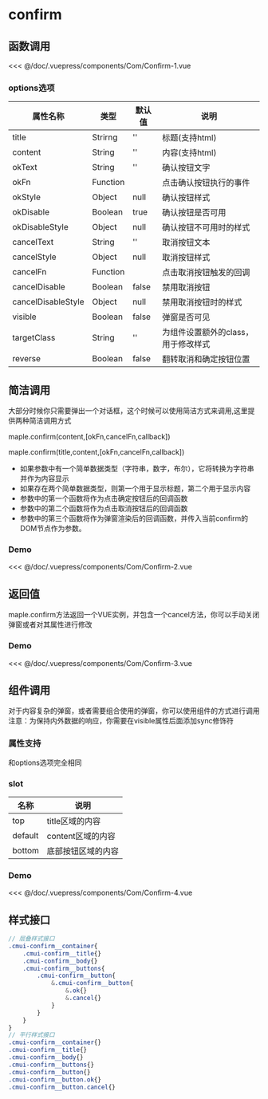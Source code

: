 # confirm
## 函数调用

<Exp>
<div slot="exp">
<Com-Confirm-1></Com-Confirm-1>
</div>
<div slot="code">

<<< @/doc/.vuepress/components/Com/Confirm-1.vue
</div>
</Exp>


### options选项

| 属性名称  |类型|默认值|说明
|---|---|---|---|
|title|Strirng|''|标题(支持html)
|content|String|''|内容(支持html)
|okText|String|''|确认按钮文字
|okFn|Function||点击确认按钮执行的事件
|okStyle|Object|null|确认按钮样式
|okDisable|Boolean|true|确认按钮是否可用
|okDisableStyle|Object|null|确认按钮不可用时的样式
|cancelText|String|''|取消按钮文本|
|cancelStyle|Object|null|取消按钮样式|
|cancelFn|Function||点击取消按钮触发的回调|
|cancelDisable|Boolean|false|禁用取消按钮|
|cancelDisableStyle|Object|null|禁用取消按钮时的样式|
|visible|Boolean|false|弹窗是否可见
|targetClass|String|''|为组件设置额外的class，用于修改样式
|reverse|Boolean|false|翻转取消和确定按钮位置


## 简洁调用
大部分时候你只需要弹出一个对话框，这个时候可以使用简洁方式来调用,这里提供两种简洁调用方式

maple.confirm(content,[okFn,cancelFn,callback])

maple.confirm(title,content,[okFn,cancelFn,callback])

* 如果参数中有一个简单数据类型（字符串，数字，布尔），它将转换为字符串并作为内容显示
* 如果存在两个简单数据类型，则第一个用于显示标题，第二个用于显示内容
* 参数中的第一个函数将作为点击确定按钮后的回调函数
* 参数中的第二个函数将作为点击取消按钮后的回调函数
* 参数中的第三个函数将作为弹窗渲染后的回调函数，并传入当前confirm的DOM节点作为参数。
### Demo

<Exp>
<div slot="exp">
<Com-Confirm-2></Com-Confirm-2>
</div>
<div slot="code">

<<< @/doc/.vuepress/components/Com/Confirm-2.vue
</div>
</Exp>

## 返回值
maple.confirm方法返回一个VUE实例，并包含一个cancel方法，你可以手动关闭弹窗或者对其属性进行修改
### Demo

<Exp>
<div slot="exp">
<Com-Confirm-3></Com-Confirm-3>
</div>
<div slot="code">

<<< @/doc/.vuepress/components/Com/Confirm-3.vue
</div>
</Exp>

## 组件调用
对于内容复杂的弹窗，或者需要组合使用的弹窗，你可以使用组件的方式进行调用
注意：为保持内外数据的响应，你需要在visible属性后面添加sync修饰符
### 属性支持
和options选项完全相同
### slot

| 名称  |说明|
|---|---|
|  top |title区域的内容
|default|content区域的内容
|bottom|底部按钮区域的内容
### Demo

<Exp>
<div slot="exp">
<Com-Confirm-4></Com-Confirm-4>
</div>
<div slot="code">

<<< @/doc/.vuepress/components/Com/Confirm-4.vue
</div>
</Exp>

## 样式接口
```scss
// 层叠样式接口
.cmui-confirm__container{
    .cmui-confirm__title{}
    .cmui-confirm__body{}
    .cmui-confirm__buttons{
        .cmui-confirm__button{
            &.cmui-confirm__button{
                &.ok{}
                &.cancel{}
            }
        }
    }
}
// 平行样式接口
.cmui-confirm__container{}
.cmui-confirm__title{}
.cmui-confirm__body{}
.cmui-confirm__buttons{}
.cmui-confirm__button{}
.cmui-confirm__button.ok{}
.cmui-confirm__button.cancel{}
```